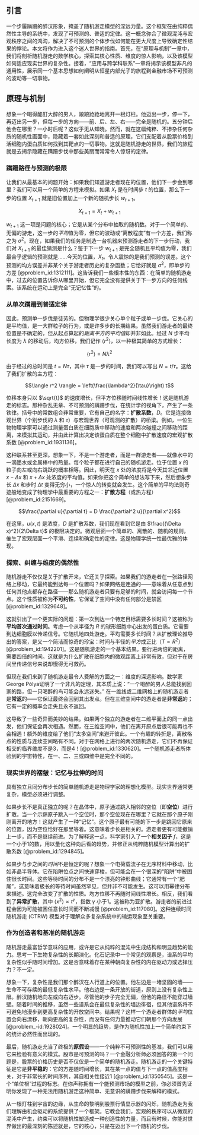 ## 引言
一个步履蹒跚的醉汉形象，掩盖了随机游走模型的深远力量。这个框架在由纯粹偶然性主导的系统中，发现了可预测的、普适的定律。这一概念弥合了微观混沌与宏观秩序之间的鸿沟，解决了不可预测的个体步伐如何能在更大尺度上导致确定性结果的悖论。本文将作为进入这个迷人世界的指南。首先，在“原理与机制”一章中，我们将剖析随机游走的数学核心，探索其核心性质、维度的惊人影响，以及该模型如何适应现实世界的复杂性。接着，“应用与跨学科联系”一章将揭示该模型非凡的通用性，展示同一个基本思想如何阐明从恒星内部光子的旅程到金融市场不可预测的波动等一切事物。

## 原理与机制

想象一个喝得酩酊大醉的男人，踉踉跄跄地离开一根灯柱。他迈出一步，停一下，再迈出另一步，但每一步的方向——前、后、左、右——完全是随机的。五分钟后他会在哪里？一小时后呢？这似乎无从知晓。然而，就在这幅纯粹、不掺杂任何杂质的随机性画面中，隐藏着一套如此深刻和普适的原理，它们支配着从股票价格到活细胞内蛋白质如何找到其靶点的一切事物。这就是随机游走的世界，我们的旅程就是去揭示隐藏在蹒跚步伐中那些美丽而常常令人惊讶的定律。

### 蹒跚路径与预测的极限

让我们从最基本的问题开始：如果我们知道游走者现在的位置，他们下一步会到哪里？我们可以用一个简单的方程来模拟。如果 $X_t$ 是在时间步 $t$ 的位置，那么下一步的位置 $X_{t+1}$ 就是旧位置加上一个新的随机步长 $w_{t+1}$。

$$X_{t+1} = X_t + w_{t+1}$$

$w_{t+1}$ 这一项是问题的核心；它是从某个分布中抽取的随机数。对于一个简单的、无偏的游走，这一步的*平均*值为零，但它的波动或“离散程度”有一个方差，我们称之为 $\sigma^2$。现在，如果我们的任务是制造一台机器来预测游走者的下一步行动，我们对 $X_{t+1}$ 的最佳猜测是什么？鉴于下一步 $w_{t+1}$ 是完全随机且平均值为零，我们最合乎逻辑的预测就是……今天的位置，$X_t$。令人震惊的是我们预测的误差。这个预测的均方误差并非某个关于游走者历史的复杂函数；它恰好就是 $\sigma^2$，即单步的方差 [@problem_id:1312111]。这告诉我们一些根本性的东西：在简单的随机游走中，过去的位置告诉你从哪里开始，但它完全没有提供关于下一步方向的任何线索。该系统在运动上是完全“无记忆性”的。

### 从单次蹒跚到普适定律

因此，预测单一步伐是徒劳的。但物理学很少关心单个粒子或单一步伐。它关心的是平均值，是一大群粒子的行为，或是许多步的长期结果。虽然我们游走者的最终位置是不确定的，但从起点算起的*距离平方的平均值*却并非如此。经过 $N$ 步平均长度为 $\lambda$ 的移动后，均方位移，我们记作 $\langle r^2 \rangle$，以一种极其简单的方式增长：

$$\langle r^2 \rangle = N \lambda^2$$

由于经过的总时间是 $t = N \tau$，其中 $\tau$ 是一步的时间，我们可以写出 $N = t/\tau$。这给了我们扩散的主方程：

$$\langle r^2 \rangle = \left(\frac{\lambda^2}{\tau}\right) t$$

位移本身只以 $\sqrt{t}$ 的速度增长，但平方位移随时间线性增长！这是随机游走的标志。那种杂乱无章、不可预测的蹒跚步伐，在统计学的视角下，产生了一条铁律。括号中的常数组合非常重要，它有自己的名字：**扩散系数**，$D$。它是连接微观世界（个别步伐的 $\lambda$ 和 $\tau$）与宏观世界（可观测的扩散）的桥梁。例如，一位生物物理学家可以通过测量蛋白质在细胞质中移动的速度和两次碰撞之间移动的距离，来模拟其运动，并由此计算出决定该蛋白质在整个细胞中扩散速度的宏观扩散系数 [@problem_id:1931136]。

这种联系甚至更深。想象一下，不是一个游走者，而是一群游走者——就像水中的一滴墨水或金属棒中的热量。每个粒子都在进行自己的随机游走。位于位置 $x$ 的粒子向左或向右跳跃的概率相等。因此，明天在 $x$ 处的浓度将是今天其邻近位置 $x - \Delta x$ 和 $x + \Delta x$ 处浓度的平均值。如果你把这个简单的想法写下来，然后想象步长 $\Delta x$ 和步时 $\Delta t$ 变得无穷小，一个惊人的转变就会发生。这个简单的平均法则奇迹般地变成了物理学中最重要的方程之一：**扩散方程**（或热方程）[@problem_id:2151669]。

$$\frac{\partial u}{\partial t} = D \frac{\partial^2 u}{\partial x^2}$$

在这里，$u(x,t)$ 是浓度，$D$ 是扩散系数，我们现在看到它是由 $\frac{(\Delta x)^2}{2\Delta t}$ 的极限决定的。微观层面一个简单的、离散的、随机的规则，催生了宏观层面一个平滑、连续和确定性的定律。这是物理学统一性最优雅的体现。

### 探索、纠缠与维度的偶然性

随机游走不仅仅是关于扩散开来，它还关乎探索。如果我们的游走者在一张路径网络上移动，它最终能到达每一个位置吗？如果网络是连通的——意味着从任意点到任何其他点都存在路径——那么随机游走者只要有足够的时间，就会访问每一个节点。这个性质被称为**不可约性**，它保证了空间中没有任何部分是禁区 [@problem_id:1329648]。

这就引出了一个更实际的问题：第一次到达一个特定目标需要多长时间？这被称为**平均首次通过时间**。考虑一个从半径为 $R$ 的球形细胞中心出发的蛋白质。它需要到达细胞膜以传递信号。它随机地四处游走。平均需要多长时间？从扩散理论推导出的答案，是又一个简洁而惊奇的珍宝：时间与半径的*平方*成正比（$T \propto R^2$） [@problem_id:1942201]。这是随机游走的一个基本结果。要行进两倍的距离，需要四倍的时间。这就是为什么扩散在细胞内的微观距离上非常有效，但对于在房间里传递信号来说却慢得无可救药。

但现在我们来到了随机游走最令人费解的方面之一：维度的深远影响。数学家George Pólya证明了一个非凡的定理，其本质上说：“一个喝醉的男人总能找到回家的路，但一只喝醉的鸟可能会永远迷失。” 在一维线或二维网格上的随机游走者是**常返**的——它保证最终会回到其出发点。但在三维空间中的游走者是**非常返**的；它有一定的概率会走失且永不返回。

这导致了一些奇异而美妙的结果。如果两个独立的游走者在二维平面上的同一点出发，他们保证会再次相遇。然而，在三维空间中，他们在离开原点后很可能再也不会相遇！额外的维度给了他们“太多空间”来避开彼此。一个有趣的转折是，离散格点的性质与连续空间略有不同。对于在网格上进行的两次随机游走，它们不再保证相交的临界维度不是3，而是4！[@problem_id:1330620]。一个随机游走者所体验到的宇宙特性，在一、二、三或四维中是完全不同的。

### 现实世界的褶皱：记忆与拉伸的时间

具有独立且同分布步长的简单随机游走是物理学家的理想化模型。现实世界通常更复杂，模型必须进行调整。

如果步长不是真正独立的呢？在晶体中，原子通过跳入相邻的空位（即**空位**）进行扩散。当一个示踪原子跳入一个空位时，那个空位现在在哪里？它就在那个原子刚刚离开的地方！这就产生了一种“记忆”。这个原子最有可能的下一步是跳回它原来的位置，因为空位恰好在那里等着。这意味着步长是相关的。游走者更有可能撤销上一步，而不是继续前进。为了解释这一点，科学家引入了一个**相关因子** $f$，这是一个小于1的数，用以量化这种向后看的趋势，并修正从纯粹随机模型计算出的扩散系数 [@problem_id:1294845]。

如果步与步之间的*时间*不是恒定的呢？想象一个电荷载流子在无序材料中移动，比如非晶半导体。它在陷阱位点之间快速穿梭，但可能会在一个很深的“陷阱”中被困住很长时间。这些等待时间的分布不是一个漂亮的钟形曲线；它通常有一个“肥尾”，这意味着极长的等待时间虽然罕见，但并非不可能发生。这可以用幂律分布来描述。这完全改变了扩散的性质。均方位移不再随时间线性增长。相反，我们看到了**异常扩散**，其中 $\langle x^2 \rangle \propto t^\gamma$，指数 $\gamma$ 小于1。这被称为亚扩散。游走者的前进过程会因为可能被困任意长时间而不断减慢 [@problem_id:117080]。这种连续时间随机游走 (CTRW) 模型对于理解众多复杂系统中的输运现象至关重要。

### 作为创造者和基准的随机游走

随机游走最富哲学意味的应用，或许是它从纯粹的混沌中生成结构和明显趋势的能力。思考一下生物复杂性的长期演化。化石记录中一个常见的观察是，谱系的平均复杂性似乎随时间增加。这是否意味着存在某种朝向复杂性的内在驱动力或选择压力？不一定。

想象一下，复杂性是我们那个醉汉在人行道上的位置。他左边是一堵坚固的墙——生命不可存续的最低复杂性水平。他右边是一条开放的街道，原则上没有复杂性上限。醉汉随机地向左或向右迈步。尽管他的步子完全无偏，但他的路径不能穿过墙壁。随着时间的推移，虽然一些谱系会在最低复杂性的墙边徘徊，但其他谱系将不可避免地漫步到更高复杂性的开放空间中。结果呢？这样一个游走者群体的*平均*位置会向右漂移，朝向更高的复杂性，而没有任何力量推动它们朝那个方向发展 [@problem_-id:1928024]。一个明显的趋势，是作为随机性加上一个简单约束下的统计必然性而出现的。

最后，随机游走充当了终极的**原假设**——一个纯粹不可预测性的基准，我们可以用它来检验有意义的模式。股市是可预测的吗？一个金融分析师必须回答的第一个问题是，股票的价格历史是否不仅仅是一个简单的随机游走。随机游走的一个关键特征是它是**非平稳的**：它的方差随时间增长，其在某一点的值与下一点的值高度相关，对于非常长的时间序列，其自相关性接近1 [@problem_id:1350545]。这是一个“单位根”过程的标志。在你声称拥有一个能预测市场的模型之前，你必须首先证明你发现了一种无法用随机游走这种简单、无意识的蹒跚步伐来解释的模式。

从一根灯柱到宇宙的边缘，从生命的黎明到股票行情显示器的闪烁，随机游走为我们理解由机会驱动的系统提供了一个框架。它教会我们，宏观的秩序可以从微观的混沌中产生，约束可以将随机性塑造成一种创造性的力量，而且有时候，你能对世界做出的最深刻的陈述就是，它的核心，只是在迈出下一个随机的步伐。

